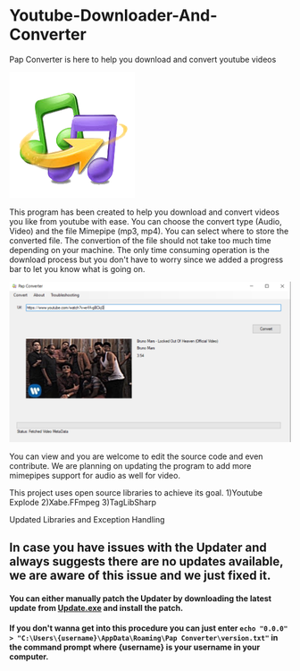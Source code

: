 # Youtube-Downloader-And-Converter
Pap Converter is here to help you download and convert youtube videos

![](images/Pap%20Converter.png)

This program has been created to help you download and convert videos you like from youtube with ease.
You can choose the convert type (Audio, Video) and the file Mimepipe (mp3, mp4). You can select where to store the converted file.
The convertion of the file should not take too much time depending on your machine. The only time consuming operation is the download process but you don't have to worry since we added a progress bar to let you know what is going on.

![](images/snapshot.PNG)

You can view and you are welcome to edit the source code and even contribute.
We are planning on updating the program to add more mimepipes support for audio as well for video.


This project uses open source libraries to achieve its goal. 
1)Youtube Explode
2)Xabe.FFmpeg
3)TagLibSharp

Updated Libraries and Exception Handling

## In case you have issues with the Updater and always suggests there are no updates available, we are aware of this issue and we just fixed it.
#### You can either manually patch the Updater by downloading the latest update from [Update.exe](setup/Update/Update.exe) and install the patch.
#### If you don't wanna get into this procedure you can just enter `echo "0.0.0" > "C:\Users\{username}\AppData\Roaming\Pap Converter\version.txt"` in the command prompt where {username} is your username in your computer.